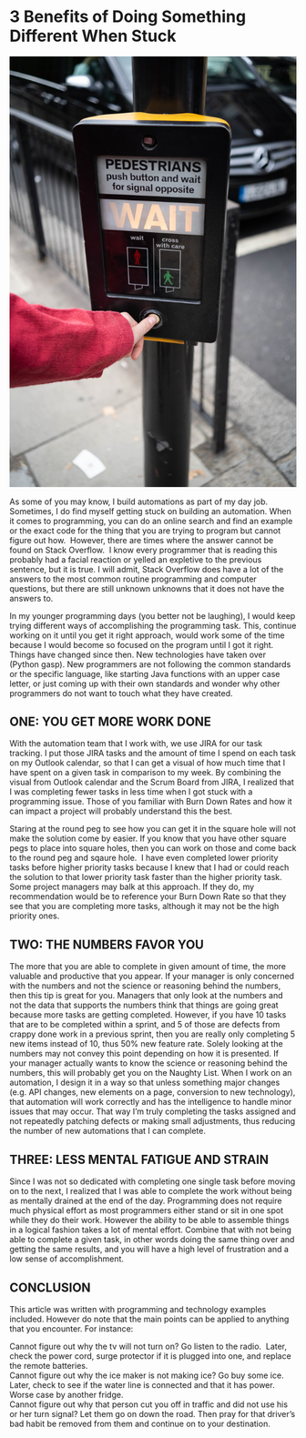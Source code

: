 # 3 Benefits of Doing Something Different When Stuck

![Wait on it](../images/blur-button-car-1827232.jpg)

As some of you may know, I build automations as part of my day job. Sometimes, I do find myself getting stuck on building an automation. When it comes to programming, you can do an online search and find an example or the exact code for the thing that you are trying to program but cannot figure out how.  However, there are times where the answer cannot be found on Stack Overflow.  I know every programmer that is reading this probably had a facial reaction or yelled an expletive to the previous sentence, but it is true. I will admit, Stack Overflow does have a lot of the answers to the most common routine programming and computer questions, but there are still unknown unknowns that it does not have the answers to.

In my younger programming days (you better not be laughing), I would keep trying different ways of accomplishing the programming task.<span style="mso-spacerun:yes"></span> This, continue working on it until you get it right approach, would work some of the time because I would become so focused on the program until I got it right.<span style="mso-spacerun:yes"></span> Things have changed since then. New technologies have taken over (Python gasp). New programmers are not following the common standards or the specific language, like starting Java functions with an upper case letter, or just coming up with their own standards and wonder why other programmers do not want to touch what they have created.

## ONE: YOU GET MORE WORK DONE

With the automation team that I work with, we use JIRA for our task tracking.<span style="mso-spacerun:yes"></span> I put those JIRA tasks and the amount of time I spend on each task on my Outlook calendar, so that I can get a visual of how much time that I have spent on a given task in comparison to my week. By combining the visual from Outlook calendar and the Scrum Board from JIRA, I realized that I was completing fewer tasks in less time when I got stuck with a programming issue.<span style="mso-spacerun:yes"></span> Those of you familiar with Burn Down Rates and how it can impact a project will probably understand this the best.

Staring at the round peg to see how you can get it in the square hole will not make the solution come by easier. If you know that you have other square pegs to place into square holes, then you can work on those and come back to the round peg and sqaure hole. <span style="mso-spacerun:yes"> </span>I have even completed lower priority tasks before higher priority tasks because I knew that I had or could reach the solution to that lower priority task faster than the higher priority task.<span style="mso-spacerun:yes"></span> Some project managers may balk at this approach. If they do, my recommendation would be to reference your Burn Down Rate so that they see that you are completing more tasks, although it may not be the high priority ones. <span style="mso-spacerun:yes"> </span>

## TWO: THE NUMBERS FAVOR YOU

The more that you are able to complete in given amount of time, the more valuable and productive that you appear.<span style="mso-spacerun:yes"></span> If your manager is only concerned with the numbers and not the science or reasoning behind the numbers, then this tip is great for you. Managers that only look at the numbers and not the data that supports the numbers think that things are going great because more tasks are getting completed.<span style="mso-spacerun:yes"></span> However, if you have 10 tasks that are to be completed within a sprint, and 5 of those are defects from crappy done work in a previous sprint, then you are really only completing 5 new items instead of 10, thus 50% new feature rate.<span style="mso-spacerun:yes"></span> Solely looking at the numbers may not convey this point depending on how it is presented.<span style="mso-spacerun:yes"></span> If your manager actually wants to know the science or reasoning behind the numbers, this will probably get you on the Naughty List. When I work on an automation, I design it in a way so that unless something major changes (e.g. API changes, new elements on a page, conversion to new technology), that automation will work correctly and has the intelligence to handle minor issues that may occur. That way I’m truly completing the tasks assigned and not repeatedly patching defects or making small adjustments, thus reducing the number of new automations that I can complete.

## THREE: LESS MENTAL FATIGUE AND STRAIN

Since I was not so dedicated with completing one single task before moving on to the next, I realized that I was able to complete the work without being as mentally drained at the end of the day. Programming does not require much physical effort as most programmers either stand or sit in one spot while they do their work.<span style="mso-spacerun:yes"></span> However the ability to be able to assemble things in a logical fashion takes a lot of mental effort.<span style="mso-spacerun:yes"></span> Combine that with not being able to complete a given task, in other words doing the same thing over and getting the same results, and you will have a high level of frustration and a low sense of accomplishment.

## CONCLUSION 

This article was written with programming and technology examples included. However do note that the main points can be applied to anything that you encounter. For instance:

Cannot figure out why the tv will not turn on? Go listen to the radio.  Later, check the power cord, surge protector if it is plugged into one, and replace the remote batteries.  
Cannot figure out why the ice maker is not making ice? Go buy some ice. Later, check to see if the water line is connected and that it has power. Worse case by another fridge.  
Cannot figure out why that person cut you off in traffic and did not use his or her turn signal? Let them go on down the road. Then pray for that driver’s bad habit be removed from them and continue on to your destination.
